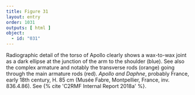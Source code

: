 ```yaml
---
title: Figure 31
layout: entry
order: 1031
outputs: [ html ]
object:
  - id: "031"
---
```


Radiographic detail of the torso of Apollo clearly shows a wax-to-wax joint as a dark ellipse at the junction of the arm to the shoulder (blue). See also the complex armature and notably the transverse rods (orange) going through the main armature rods (red). *Apollo and Daphne*, probably France, early 18th century, H. 85 cm (Musée Fabre, Montpellier, France, inv. 836.4.86). See {% cite 'C2RMF Internal Report 2018a' %}.
